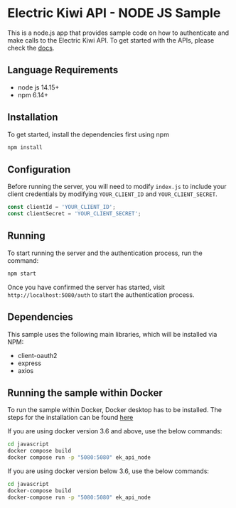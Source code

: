# Electric Kiwi API - NODE JS Sample

This is a node.js app that provides sample code on how to authenticate and make calls to the Electric Kiwi API. To get started with the APIs, please check the [docs](https://developer.electrickiwi.co.nz/api-documentation/).


## Language Requirements

- node js 14.15+
- npm 6.14+


## Installation

To get started, install the dependencies first using npm

```bash
npm install
```


## Configuration

Before running the server, you will need to modify `index.js` to include your client credentials by modifying `YOUR_CLIENT_ID` and `YOUR_CLIENT_SECRET`.

```JavaScript
const clientId = 'YOUR_CLIENT_ID';
const clientSecret = 'YOUR_CLIENT_SECRET';
```


## Running

To start running the server and the authentication process, run the command:

```bash
npm start
```

Once you have confirmed the server has started, visit `http://localhost:5080/auth` to start the authentication process.


## Dependencies

This sample uses the following main libraries, which will be installed via NPM:

* client-oauth2
* express
* axios


## Running the sample within Docker

To run the sample within Docker, Docker desktop has to be installed. The steps for the installation can be found [here](https://www.docker.com/products/docker-desktop)

If you are using docker version 3.6 and above, use the below commands: 

```bash
cd javascript
docker compose build
docker compose run -p "5080:5080" ek_api_node
```

If you are using docker version below 3.6, use the below commands: 

```bash
cd javascript
docker-compose build
docker-compose run -p "5080:5080" ek_api_node
```